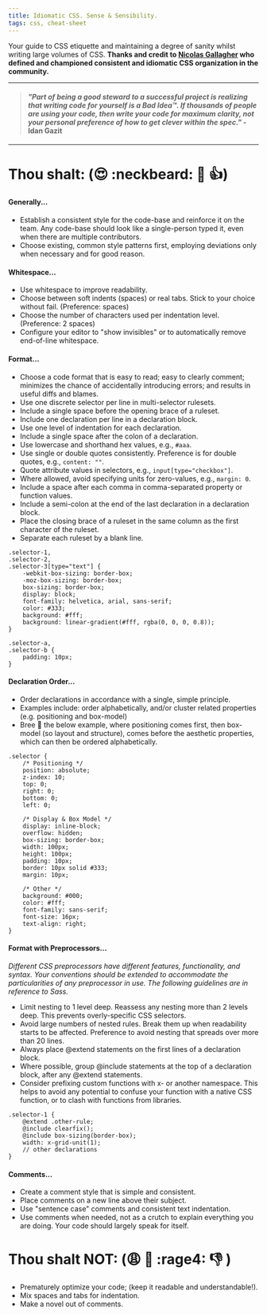```yaml
---
title: Idiomatic CSS. Sense & Sensibility.
tags: css, cheat-sheet
---
```

Your guide to CSS etiquette and maintaining a degree of sanity whilst writing large volumes of CSS. **Thanks and credit to [Nicolas Gallagher](http://nicolasgallagher.com/) who defined and championed consistent and idiomatic CSS organization in the community.**

***

> #### *"Part of being a good steward to a successful project is realizing that writing code for yourself is a Bad Idea™. If thousands of people are using your code, then write your code for maximum clarity, not your personal preference of how to get clever within the spec."* - Idan Gazit

***

# Thou shalt: (:heart_eyes: :neckbeard: :star2: :thumbsup:)

#### Generally...

- Establish a consistent style for the code-base and reinforce it on the team. Any code-base should look like a single-person typed it, even when there are multiple contributors.
- Choose existing, common style patterns first, employing deviations only when necessary and for good reason.

#### Whitespace...
- Use whitespace to improve readability.
- Choose between soft indents (spaces) or real tabs. Stick to your choice without fail. (Preference: spaces)
- Choose the number of characters used per indentation level. (Preference: 2 spaces)
- Configure your editor to "show invisibles" or to automatically remove end-of-line whitespace.

#### Format...

- Choose a code format that is easy to read; easy to clearly comment; minimizes the chance of accidentally introducing errors; and results in useful diffs and blames.
- Use one discrete selector per line in multi-selector rulesets.
- Include a single space before the opening brace of a ruleset.
- Include one declaration per line in a declaration block.
- Use one level of indentation for each declaration.
- Include a single space after the colon of a declaration.
- Use lowercase and shorthand hex values, e.g., ```#aaa```.
- Use single or double quotes consistently. Preference is for double quotes, e.g., ```content: ""```.
- Quote attribute values in selectors, e.g., ```input[type="checkbox"]```.
- Where allowed, avoid specifying units for zero-values, e.g., ```margin: 0```.
- Include a space after each comma in comma-separated property or function values.
- Include a semi-colon at the end of the last declaration in a declaration block.
- Place the closing brace of a ruleset in the same column as the first character of the ruleset.
- Separate each ruleset by a blank line.

```
.selector-1,
.selector-2,
.selector-3[type="text"] {
    -webkit-box-sizing: border-box;
    -moz-box-sizing: border-box;
    box-sizing: border-box;
    display: block;
    font-family: helvetica, arial, sans-serif;
    color: #333;
    background: #fff;
    background: linear-gradient(#fff, rgba(0, 0, 0, 0.8));
}

.selector-a,
.selector-b {
    padding: 10px;
}
```

#### Declaration Order...

- Order declarations in accordance with a single, simple principle.
- Examples include: order alphabetically, and/or cluster related properties (e.g. positioning and box-model) 
- Bree :sparkling_heart: the below example, where positioning comes first, then box-model (so layout and structure), comes before the aesthetic properties, which can then be ordered alphabetically.

```
.selector {
    /* Positioning */
    position: absolute;
    z-index: 10;
    top: 0;
    right: 0;
    bottom: 0;
    left: 0;

    /* Display & Box Model */
    display: inline-block;
    overflow: hidden;
    box-sizing: border-box;
    width: 100px;
    height: 100px;
    padding: 10px;
    border: 10px solid #333;
    margin: 10px;

    /* Other */
    background: #000;
    color: #fff;
    font-family: sans-serif;
    font-size: 16px;
    text-align: right;
}
```

#### Format with Preprocessors...

*Different CSS preprocessors have different features, functionality, and syntax. Your conventions should be extended to accommodate the particularities of any preprocessor in use. The following guidelines are in reference to Sass.*

- Limit nesting to 1 level deep. Reassess any nesting more than 2 levels deep. This prevents overly-specific CSS selectors.
- Avoid large numbers of nested rules. Break them up when readability starts to be affected. Preference to avoid nesting that spreads over more than 20 lines.
- Always place @extend statements on the first lines of a declaration block.
- Where possible, group @include statements at the top of a declaration block, after any @extend statements.
- Consider prefixing custom functions with x- or another namespace. This helps to avoid any potential to confuse your function with a native CSS function, or to clash with functions from libraries.

```
.selector-1 {
    @extend .other-rule;
    @include clearfix();
    @include box-sizing(border-box);
    width: x-grid-unit(1);
    // other declarations
}
```

#### Comments...

- Create a comment style that is simple and consistent. 
- Place comments on a new line above their subject.
- Use "sentence case" comments and consistent text indentation.
- Use comments when needed, not as a crutch to explain everything you are doing. Your code should largely speak for itself.

# Thou shalt NOT: (:weary: :shit: :rage4: :thumbsdown: )

- Prematurely optimize your code; (keep it readable and understandable!).
- Mix spaces and tabs for indentation.
- Make a novel out of comments.
